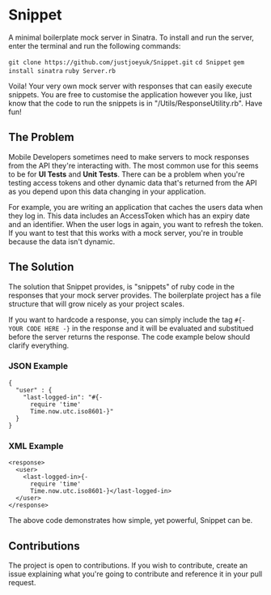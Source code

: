 # Snippet

A minimal boilerplate mock server in Sinatra. To install and run the server, enter the terminal and run the following commands:

```git clone https://github.com/justjoeyuk/Snippet.git```
```cd Snippet```
```gem install sinatra```
```ruby Server.rb```

Voila! Your very own mock server with responses that can easily execute snippets. You are free to customise the application however you like, just know that the code to run the snippets is in "/Utils/ResponseUtility.rb". Have fun!


## The Problem

Mobile Developers sometimes need to make servers to mock responses from the API they're interacting with. The most common use for this seems to be for **UI Tests** and **Unit Tests**. There can be a problem when you're testing access tokens and other dynamic data that's returned from the API as you depend upon this data changing in your application.

For example, you are writing an application that caches the users data when they log in. This data includes an AccessToken which has an expiry date and an identifier. When the user logs in again, you want to refresh the token. If you want to test that this works with a mock server, you're in trouble because the data isn't dynamic.


## The Solution

The solution that Snippet provides, is "snippets" of ruby code in the responses that your mock server provides. The boilerplate project has a file structure that will grow nicely as your project scales.

If you want to hardcode a response, you can simply include the tag ```#{- YOUR CODE HERE -}``` in the response and it will be evaluated and substitued before the server returns the response. The code example below should clarify everything.

### JSON Example
```
{
  "user" : {
    "last-logged-in": "#{-
      require 'time' 
      Time.now.utc.iso8601-}"
  }
}
```

### XML Example
```
<response>
  <user>
    <last-logged-in>{-
      require 'time' 
      Time.now.utc.iso8601-}</last-logged-in>
  </user>
</response>
```

The above code demonstrates how simple, yet powerful, Snippet can be.


## Contributions

The project is open to contributions. If you wish to contribute, create an issue explaining what you're going to contribute and reference it in your pull request.
